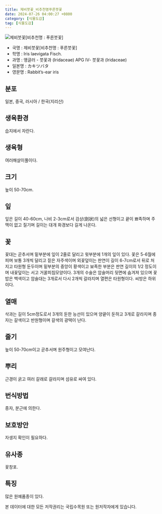 ```yaml
---
title: 제비붓꽃_비추천명푸른붓꽃
date: 2024-07-26 04:00:27 +0800
category: [식물도감]
tag: [식물도감]
---
```




![제비붓꽃[비추천명 : 푸른붓꽃]](/fileUpload/plants/basic/Iridaceae/Iris/15232/1_th2.JPG)
- 국명 : 제비붓꽃[비추천명 : 푸른붓꽃]
- 학명 : Iris laevigata Fisch.
- 과명 : 앵글러 - 붓꽃과 (Iridaceae) APG Ⅳ- 붓꽃과 (Iridaceae)
- 일본명 : カキツバタ
- 영문명 : Rabbit’s-ear iris


## 분포
일본, 중국, 러시아 / 한국(지리산) 
## 생육환경
습지에서 자란다.
## 생육형
여러해살이풀이다.
## 크기
높이 50-70cm.
## 잎
잎은 길이 40-60cm, 나비 2-3cm로서 검상(劍狀)의 넓은 선형이고 끝이 뾰족하며 주맥이 없고 질기며 길이는 대개 화경보다 길게 나온다.
## 꽃
꽃대는 곧추서며 밑부분에 잎이 2줄로 달리고 윗부분에 1개의 잎이 있다. 꽃은 5-6월에 피며 보통 3개씩 달리고 짙은 자주색이며 외꽃덮이는 판연이 길이 6-7cm로서 뒤로 처지고 타원형 둔두이며 밑부분의 중앙이 황색이고 뵤족한 부분은 판연 길이의 1/2 정도이며 내꽃덮이는 서고 거꿀피침모양이다. 3개의 수술은 암술머리 뒷면에 숨겨져 있으며 꽃밥은 백색이고 암술대는 3개로서 다시 2개씩 갈라지며 열편은 타원형이다. 씨방은 하위이다.
## 열매
삭과는 길이 5cm정도로서 3개의 둔한 능선이 있으며 양끝이 둔하고 3개로 갈라지며 종자는 갈색이고 반원형이며 갈색의 광택이 난다.
## 줄기
높이 50-70cm이고 곧추서며 원주형이고 모여난다.
## 뿌리
근경이 굵고 여러 갈래로 갈라지며 섬유로 싸여 있다.
## 번식방법
종자, 분근에 의한다.
## 보호방안
자생지 확인이 필요하다.
## 유사종
꽃창포.
## 특징
많은 원예품종이 있다.






본 데이터에 대한 모든 저작권리는 국립수목원 또는 원저작자에게 있습니다.
